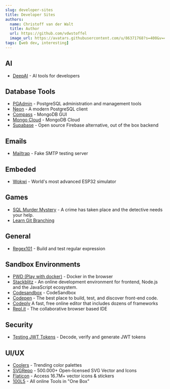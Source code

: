 ```yaml
---
slug: developer-sites
title: Developer Sites
authors:
  name: Christoff van der Walt
  title: Author
  url: https://github.com/vdwstoffel
  image_url: https://avatars.githubusercontent.com/u/86371768?s=400&v=4
tags: [web dev, interesting]
---
```


## AI
 - [DeepAI](https://deepai.org/) - AI tools for developers

## Database Tools

- [PGAdmin](https://www.pgadmin.org/) - PostgreSQL administration and management tools
- [Neon](https://neon.tech/) - A modern PostgreSQL client
- [Compass](https://www.mongodb.com/products/tools/compass) - MongoDB GUI
- [Mongo Cloud](https://www.mongodb.com/products/platform/cloud) - MongoDB Cloud
- [Supabase](https://supabase.io/) - Open source Firebase alternative, out of the box backend

## Emails

- [Mailtrap](https://mailtrap.io/home) - Fake SMTP testing server

## Embeded

- [Wokwi](https://wokwi.com/) - World's most advanced ESP32 simulator

## Games

- [SQL Murder Mystery](https://mystery.knightlab.com/) - A crime has taken place and the detective needs your help.
- [Learn Git Branching](https://learngitbranching.js.org)

## General

- [Regex101](https://regex101.com/) - Build and test regular expression

## Sandbox Environments

- [PWD (Play with docker)](https://labs.play-with-docker.com/) - Docker in the browser
- [Stackblitz](https://stackblitz.com/) - An online development environment for frontend, Node.js and the JavaScript ecosystem.
- [Codesandbox](https://codesandbox.io/) - CodeSandbox
- [Codepen](https://codepen.io/) - The best place to build, test, and discover front-end code.
- [Codeply](https://www.codeply.com/) A fast, free online editor that includes dozens of frameworks
- [Repl.it](https://repl.it/) - The collaborative browser based IDE

## Security

- [Testing JWT Tokens](https://jwt.io/) - Decode, verify and generate JWT tokens

## UI/UX

- [Coolers](https://coolors.co/palettes/trending) - Trending color palettes
- [SVGRepo](https://www.svgrepo.com/) - 500.000+ Open-licensed SVG Vector and Icons
- [Flaticon](https://www.flaticon.com/) - Access 16.7M+ vector icons & stickers
- [100L5](https://10015.io/) - All online Tools in "One Box"
